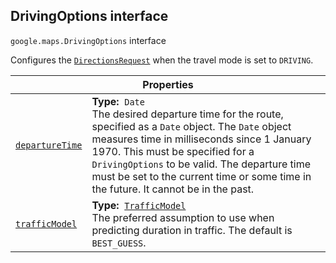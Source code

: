 
<h2 id="DrivingOptions">DrivingOptions interface</h2>
<p>
<code><span itemprop="path">google.maps</span>.<span itemprop="name">DrivingOptions</span></code>
interface
</p>
<p>Configures the <code><a href="DirectionsRequest.md">DirectionsRequest</a></code> when the travel mode is set to <code>DRIVING</code>.</p>
<div class="devsite-table-wrapper"><table class="properties responsive" summary="interface DrivingOptions - Properties">
<thead>
<tr><th colspan="2">Properties</th>
</tr></thead>
<tbody>
<tr id="DrivingOptions.departureTime">
<td itemprop="property"><code><a class="secret-link" href="#DrivingOptions.departureTime"><span>departureTime</span></a></code></td>
<td><div><strong>Type:</strong>&nbsp; <code>Date</code></div>
<div class="desc">The desired departure time for the route, specified as a <code>Date</code> object. The <code>Date</code> object measures time in milliseconds since 1 January 1970. This must be specified for a <code>DrivingOptions</code> to be valid. The departure time must be set to the current time or some time in the future. It cannot be in the past.</div></td>
</tr>
<tr id="DrivingOptions.trafficModel">
<td itemprop="property"><code><a class="secret-link" href="#DrivingOptions.trafficModel"><span>trafficModel</span></a></code></td>
<td><div><strong>Type:</strong>&nbsp; <code><a href="TrafficModel.md">TrafficModel</a></code></div>
<div class="desc">The preferred assumption to use when predicting duration in traffic. The default is <code>BEST_GUESS</code>.</div></td>
</tr>
</tbody>
</table></div>
